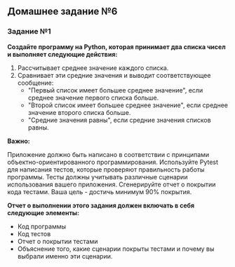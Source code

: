 ## Домашнее задание №6
### Задание №1
**Создайте программу на Python, которая принимает два списка чисел и выполняет следующие действия:**
1. Рассчитывает среднее значение каждого списка.
2. Сравнивает эти средние значения и выводит соответствующее сообщение:
   * "Первый список имеет большее среднее значение", если среднее значение первого списка больше.
   * "Второй список имеет большее среднее значение", если среднее значение второго списка больше.
   * "Средние значения равны", если средние значения списков равны.

**Важно:**

Приложение должно быть написано в соответствии с принципами объектно-ориентированного программирования.
Используйте Pytest для написания тестов, которые проверяют правильность работы программы. Тесты должны учитывать
различные сценарии использования вашего приложения.
Сгенерируйте отчет о покрытии кода тестами. Ваша цель - достичь минимум 90% покрытия.

**Отчет о выполнении этого задания должен включать в себя следующие элементы:**
   * Код программы 
   * Код тестов 
   * Отчет о покрытии тестами 
   * Объяснение того, какие сценарии покрыты тестами и почему вы выбрали именно эти сценарии.